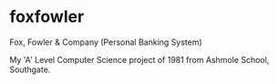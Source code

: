 # foxfowler
Fox, Fowler &amp; Company (Personal Banking System)

My 'A' Level Computer Science project of 1981 from Ashmole School, Southgate.
